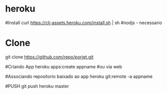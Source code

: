 # heroku

#Install
curl https://cli-assets.heroku.com/install.sh | sh
#nodjs - necessario

# Clone
git clone https://github.com/repo/porjet.git

#Criando App
heroku apps:create appname
#ou via web

#Associando repositorio baixado ao app
heroku git:remote -a appname

#PUSH
git push heroku master
